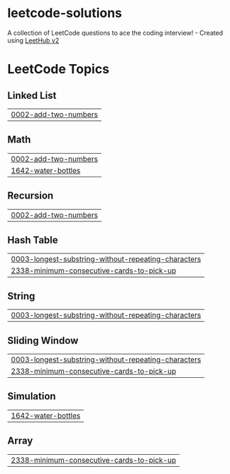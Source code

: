 # leetcode-solutions
A collection of LeetCode questions to ace the coding interview! - Created using [LeetHub v2](https://github.com/arunbhardwaj/LeetHub-2.0)

<!---LeetCode Topics Start-->
# LeetCode Topics
## Linked List
|  |
| ------- |
| [0002-add-two-numbers](https://github.com/Gabyara237/leetcode-solutions/tree/master/0002-add-two-numbers) |
## Math
|  |
| ------- |
| [0002-add-two-numbers](https://github.com/Gabyara237/leetcode-solutions/tree/master/0002-add-two-numbers) |
| [1642-water-bottles](https://github.com/Gabyara237/leetcode-solutions/tree/master/1642-water-bottles) |
## Recursion
|  |
| ------- |
| [0002-add-two-numbers](https://github.com/Gabyara237/leetcode-solutions/tree/master/0002-add-two-numbers) |
## Hash Table
|  |
| ------- |
| [0003-longest-substring-without-repeating-characters](https://github.com/Gabyara237/leetcode-solutions/tree/master/0003-longest-substring-without-repeating-characters) |
| [2338-minimum-consecutive-cards-to-pick-up](https://github.com/Gabyara237/leetcode-solutions/tree/master/2338-minimum-consecutive-cards-to-pick-up) |
## String
|  |
| ------- |
| [0003-longest-substring-without-repeating-characters](https://github.com/Gabyara237/leetcode-solutions/tree/master/0003-longest-substring-without-repeating-characters) |
## Sliding Window
|  |
| ------- |
| [0003-longest-substring-without-repeating-characters](https://github.com/Gabyara237/leetcode-solutions/tree/master/0003-longest-substring-without-repeating-characters) |
| [2338-minimum-consecutive-cards-to-pick-up](https://github.com/Gabyara237/leetcode-solutions/tree/master/2338-minimum-consecutive-cards-to-pick-up) |
## Simulation
|  |
| ------- |
| [1642-water-bottles](https://github.com/Gabyara237/leetcode-solutions/tree/master/1642-water-bottles) |
## Array
|  |
| ------- |
| [2338-minimum-consecutive-cards-to-pick-up](https://github.com/Gabyara237/leetcode-solutions/tree/master/2338-minimum-consecutive-cards-to-pick-up) |
<!---LeetCode Topics End-->